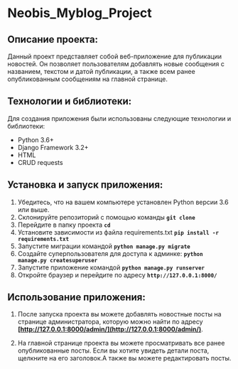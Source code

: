 # Neobis_Myblog_Project
## Описание проекта:

Данный проект представляет собой веб-приложение для публикации новостей. Он позволяет пользователям добавлять новые сообщения с названием, текстом и датой публикации, а также всем ранее опубликованным сообщениям на главной странице.

## **Технологии и библиотеки:**

Для создания приложения были использованы следующие технологии и библиотеки:

- Python 3.6+
- Django Framework 3.2+
- HTML
- CRUD requests

## **Установка и запуск приложения:**

1. Убедитесь, что на вашем компьютере установлен Python версии 3.6 или выше.
2. Склонируйте репозиторий с помощью команды **`git clone `**
3. Перейдите в папку проекта **`cd `**
4. Установите зависимости из файла requirements.txt **`pip install -r requirements.txt`**
5. Запустите миграции командой **`python manage.py migrate`**
6. Создайте суперпользователя для доступа к админке: **`python manage.py createsuperuser`**
7. Запустите приложение командой **`python manage.py runserver`**
8. Откройте браузер и перейдите по адресу **`http://127.0.0.1:8000/`**

## **Использование приложения:**

1. После запуска проекта вы можете добавлять новостные посты на странице администратора, которую можно найти по адресу **[http://127.0.0.1:8000/admin/](http://127.0.0.1:8000/admin/)**.

2. На главной странице проекта вы можете просматривать все ранее опубликованные посты. Если вы хотите увидеть детали поста, щелкните на его заголовок.А также вы можете редактировать посты.
